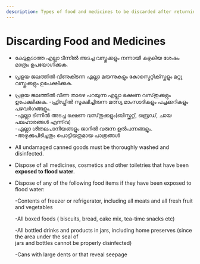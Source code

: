 ```yaml
---
description: Types of food and medicines to be discarded after returning home
---
```


# Discarding Food and Medicines

* കേടുകൂടാത്ത എല്ലാ ടിന്നിൽ അടച്ച വസ്തുക്കളും നന്നായി കഴുകിയ ശേഷം മാത്രം ഉപയോഗിക്കുക.
* പ്രളയ ജലത്തിൽ വീണുകിടന്ന എല്ലാ മരുന്നുകളും കോസ്മെറ്റിക്സ്കളും മറ്റു വസ്തുക്കളും ഉപേക്ഷിക്കുക.
* പ്രളയ ജലത്തിൽ വീണ താഴെ പറയുന്ന എല്ലാ ഭക്ഷണ വസ്‌തുക്കളും ഉപേക്ഷിക്കുക. -ഫ്രിഡ്ജിൽ സൂക്ഷിച്ചിരുന്ന മത്സ്യ മാംസാദികളും പച്ചക്കറികളും പഴവർഗങ്ങളും.  
  -എല്ലാ ടിന്നിൽ അടച്ച ഭക്ഷണ വസ്‌തുക്കളും\(ബിസ്ക്കറ്റ്, ബ്രെഡ്, ചായ പലഹാരങ്ങൾ എന്നിവ\)   
  -എല്ലാ ശീതലപാനിയങ്ങളും ജാറിൽ വരുന്ന ഉൽപന്നങ്ങളും.  
  -അഴുക്കുപിടിച്ചതും പൊട്ടിയതുമായ പാത്രങ്ങൾ



* All undamaged canned goods must be thoroughly washed and disinfected.
* Dispose of all medicines, cosmetics and other toiletries that have been **exposed to flood water**.
* Dispose of any of the following food items if they have been exposed to flood water:

  -Contents of freezer or refrigerator, including all meats and all fresh fruit and vegetables

  -All boxed foods \( biscuits, bread, cake mix, tea-time snacks etc\) 

  -All bottled drinks and products in jars, including home preserves \(since the area under the seal of  
  jars and bottles cannot be properly disinfected\)

  -Cans with large dents or that reveal seepage



